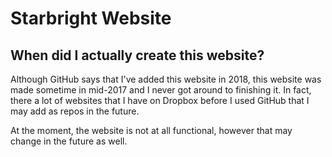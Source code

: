 # Starbright Website

## When did I actually create this website?

Although GitHub says that I've added this website in 2018, this website was made sometime in mid-2017 and I never got around to finishing it. In fact, there a lot of websites that I have on Dropbox before I used GitHub that I may add as repos in the future.

At the moment, the website is not at all functional, however that may change in the future as well.
